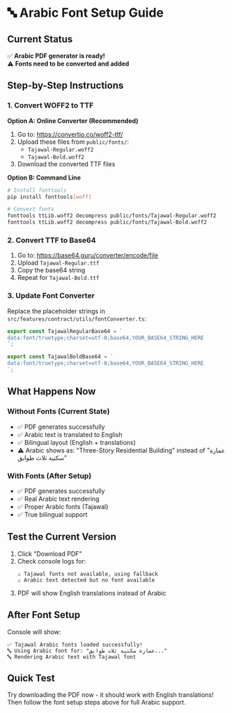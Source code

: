 # 🔤 Arabic Font Setup Guide

## Current Status
✅ **Arabic PDF generator is ready!**  
⚠️ **Fonts need to be converted and added**

## Step-by-Step Instructions

### 1. Convert WOFF2 to TTF
**Option A: Online Converter (Recommended)**
1. Go to: https://convertio.co/woff2-ttf/
2. Upload these files from `public/fonts/`:
   - `Tajawal-Regular.woff2`
   - `Tajawal-Bold.woff2`
3. Download the converted TTF files

**Option B: Command Line**
```bash
# Install fonttools
pip install fonttools[woff]

# Convert fonts
fonttools ttLib.woff2 decompress public/fonts/Tajawal-Regular.woff2
fonttools ttLib.woff2 decompress public/fonts/Tajawal-Bold.woff2
```

### 2. Convert TTF to Base64
1. Go to: https://base64.guru/converter/encode/file
2. Upload `Tajawal-Regular.ttf`
3. Copy the base64 string
4. Repeat for `Tajawal-Bold.ttf`

### 3. Update Font Converter
Replace the placeholder strings in `src/features/contract/utils/fontConverter.ts`:

```typescript
export const TajawalRegularBase64 = `
data:font/truetype;charset=utf-8;base64,YOUR_BASE64_STRING_HERE
`;

export const TajawalBoldBase64 = `
data:font/truetype;charset=utf-8;base64,YOUR_BASE64_STRING_HERE
`;
```

## What Happens Now

### Without Fonts (Current State)
- ✅ PDF generates successfully
- ✅ Arabic text is translated to English
- ✅ Bilingual layout (English + translations)
- ⚠️ Arabic shows as: "Three-Story Residential Building" instead of "عمارة سكنية ثلاث طوابق"

### With Fonts (After Setup)
- ✅ PDF generates successfully  
- ✅ Real Arabic text rendering
- ✅ Proper Arabic fonts (Tajawal)
- ✅ True bilingual support

## Test the Current Version

1. Click "Download PDF" 
2. Check console logs for:
   ```
   ⚠️ Tajawal fonts not available, using fallback
   ⚠️ Arabic text detected but no font available
   ```
3. PDF will show English translations instead of Arabic

## After Font Setup

Console will show:
```
✅ Tajawal Arabic fonts loaded successfully!
🔤 Using Arabic font for: "عمارة سكنية ثلاث طوابق..."
🔤 Rendering Arabic text with Tajawal font
```

## Quick Test

Try downloading the PDF now - it should work with English translations!
Then follow the font setup steps above for full Arabic support.
